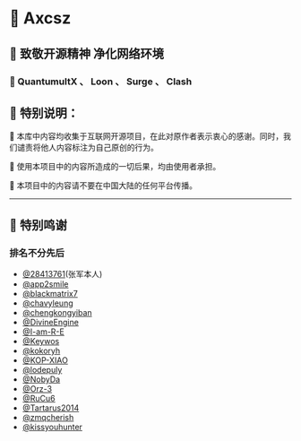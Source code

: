# 🍂 Axcsz

## 🍂 致敬开源精神 净化网络环境

### 🍂 QuantumultX 、 Loon 、 Surge 、 Clash


## 🍂 特别说明：

 🍂 本库中内容均收集于互联网开源项目，在此对原作者表示衷心的感谢。同时，我们谴责将他人内容标注为自己原创的行为。

 🍂 使用本项目中的内容所造成的一切后果，均由使用者承担。

 🍂 本项目中的内容请不要在中国大陆的任何平台传播。


---
## 🍂 特别鸣谢

### 排名不分先后

- [@28413761](https://github.com/28413761)(张军本人)
- [@app2smile](https://github.com/app2smile)
- [@blackmatrix7](https://github.com/blackmatrix7)
- [@chavyleung](https://github.com/chavyleung)
- [@chengkongyiban](https://github.com/chengkongyiban)
- [@DivineEngine](https://github.com/DivineEngine)
- [@I-am-R-E](https://github.com/I-am-R-E)
- [@Keywos](https://github.com/Keywos)
- [@kokoryh](https://github.com/kokoryh)
- [@KOP-XIAO](https://github.com/KOP-XIAO)
- [@lodepuly](https://gitlab.com/lodepuly)
- [@NobyDa](https://github.com/NobyDa)
- [@Orz-3](https://github.com/Orz-3)
- [@RuCu6](https://github.com/RuCu6)
- [@Tartarus2014](https://github.com/Tartarus2014)
- [@zmqcherish](https://github.com/zmqcherish)
- [@kissyouhunter](https://github.com/kissyouhunter)
